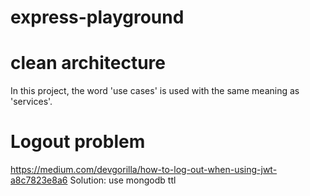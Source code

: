 # express-playground

# clean architecture
In this project, the word 'use cases' is used with the same meaning as 'services'.

# Logout problem
https://medium.com/devgorilla/how-to-log-out-when-using-jwt-a8c7823e8a6
Solution: use mongodb ttl
